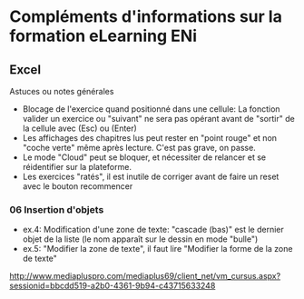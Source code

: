 # Compléments d'informations sur la formation eLearning ENi
## Excel
Astuces ou notes générales
* Blocage de l'exercice quand positionné dans une cellule: La fonction valider un exercice ou "suivant" ne sera pas opérant avant de "sortir" de la cellule avec (Esc) ou (Enter)
* Les affichages des chapitres lus peut rester en "point rouge" et non "coche verte" même après lecture. C'est pas grave, on passe.
* Le mode "Cloud" peut se bloquer, et nécessiter de relancer et se réidentifier sur la plateforme.
* Les exercices "ratés", il est inutile de corriger avant de faire un reset avec le bouton recommencer

### 06 Insertion d'objets
* ex.4: Modification d'une zone de texte: "cascade (bas)" est le dernier objet de la liste (le nom apparaît sur le dessin en mode "bulle")
* ex.5: "Modifier la zone de texte", il faut lire "Modifier la forme de la zone de texte"


http://www.mediapluspro.com/mediaplus69/client_net/vm_cursus.aspx?sessionid=bbcdd519-a2b0-4361-9b94-c43715633248
